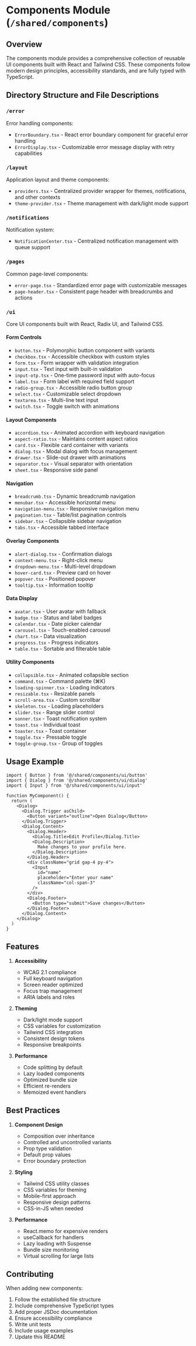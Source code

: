 # Components Module (`/shared/components`)

## Overview
The components module provides a comprehensive collection of reusable UI components built with React and Tailwind CSS. These components follow modern design principles, accessibility standards, and are fully typed with TypeScript.

## Directory Structure and File Descriptions

### `/error`
Error handling components:
- `ErrorBoundary.tsx` - React error boundary component for graceful error handling
- `ErrorDisplay.tsx` - Customizable error message display with retry capabilities

### `/layout`
Application layout and theme components:
- `providers.tsx` - Centralized provider wrapper for themes, notifications, and other contexts
- `theme-provider.tsx` - Theme management with dark/light mode support

### `/notifications`
Notification system:
- `NotificationCenter.tsx` - Centralized notification management with queue support

### `/pages`
Common page-level components:
- `error-page.tsx` - Standardized error page with customizable messages
- `page-header.tsx` - Consistent page header with breadcrumbs and actions

### `/ui`
Core UI components built with React, Radix UI, and Tailwind CSS.

#### Form Controls
- `button.tsx` - Polymorphic button component with variants
- `checkbox.tsx` - Accessible checkbox with custom styles
- `form.tsx` - Form wrapper with validation integration
- `input.tsx` - Text input with built-in validation
- `input-otp.tsx` - One-time password input with auto-focus
- `label.tsx` - Form label with required field support
- `radio-group.tsx` - Accessible radio button group
- `select.tsx` - Customizable select dropdown
- `textarea.tsx` - Multi-line text input
- `switch.tsx` - Toggle switch with animations

#### Layout Components
- `accordion.tsx` - Animated accordion with keyboard navigation
- `aspect-ratio.tsx` - Maintains content aspect ratios
- `card.tsx` - Flexible card container with variants
- `dialog.tsx` - Modal dialog with focus management
- `drawer.tsx` - Slide-out drawer with animations
- `separator.tsx` - Visual separator with orientation
- `sheet.tsx` - Responsive side panel

#### Navigation
- `breadcrumb.tsx` - Dynamic breadcrumb navigation
- `menubar.tsx` - Accessible horizontal menu
- `navigation-menu.tsx` - Responsive navigation menu
- `pagination.tsx` - Table/list pagination controls
- `sidebar.tsx` - Collapsible sidebar navigation
- `tabs.tsx` - Accessible tabbed interface

#### Overlay Components
- `alert-dialog.tsx` - Confirmation dialogs
- `context-menu.tsx` - Right-click menu
- `dropdown-menu.tsx` - Multi-level dropdown
- `hover-card.tsx` - Preview card on hover
- `popover.tsx` - Positioned popover
- `tooltip.tsx` - Information tooltip

#### Data Display
- `avatar.tsx` - User avatar with fallback
- `badge.tsx` - Status and label badges
- `calendar.tsx` - Date picker calendar
- `carousel.tsx` - Touch-enabled carousel
- `chart.tsx` - Data visualization
- `progress.tsx` - Progress indicators
- `table.tsx` - Sortable and filterable table

#### Utility Components
- `collapsible.tsx` - Animated collapsible section
- `command.tsx` - Command palette (⌘K)
- `loading-spinner.tsx` - Loading indicators
- `resizable.tsx` - Resizable panels
- `scroll-area.tsx` - Custom scrollbar
- `skeleton.tsx` - Loading placeholders
- `slider.tsx` - Range slider control
- `sonner.tsx` - Toast notification system
- `toast.tsx` - Individual toast
- `toaster.tsx` - Toast container
- `toggle.tsx` - Pressable toggle
- `toggle-group.tsx` - Group of toggles

## Usage Example

```tsx
import { Button } from '@/shared/components/ui/button'
import { Dialog } from '@/shared/components/ui/dialog'
import { Input } from '@/shared/components/ui/input'

function MyComponent() {
  return (
    <Dialog>
      <Dialog.Trigger asChild>
        <Button variant="outline">Open Dialog</Button>
      </Dialog.Trigger>
      <Dialog.Content>
        <Dialog.Header>
          <Dialog.Title>Edit Profile</Dialog.Title>
          <Dialog.Description>
            Make changes to your profile here.
          </Dialog.Description>
        </Dialog.Header>
        <div className="grid gap-4 py-4">
          <Input
            id="name"
            placeholder="Enter your name"
            className="col-span-3"
          />
        </div>
        <Dialog.Footer>
          <Button type="submit">Save changes</Button>
        </Dialog.Footer>
      </Dialog.Content>
    </Dialog>
  )
}
```

## Features

1. **Accessibility**
   - WCAG 2.1 compliance
   - Full keyboard navigation
   - Screen reader optimized
   - Focus trap management
   - ARIA labels and roles

2. **Theming**
   - Dark/light mode support
   - CSS variables for customization
   - Tailwind CSS integration
   - Consistent design tokens
   - Responsive breakpoints

3. **Performance**
   - Code splitting by default
   - Lazy loaded components
   - Optimized bundle size
   - Efficient re-renders
   - Memoized event handlers

## Best Practices

1. **Component Design**
   - Composition over inheritance
   - Controlled and uncontrolled variants
   - Prop type validation
   - Default prop values
   - Error boundary protection

2. **Styling**
   - Tailwind CSS utility classes
   - CSS variables for theming
   - Mobile-first approach
   - Responsive design patterns
   - CSS-in-JS when needed

3. **Performance**
   - React.memo for expensive renders
   - useCallback for handlers
   - Lazy loading with Suspense
   - Bundle size monitoring
   - Virtual scrolling for large lists

## Contributing

When adding new components:
1. Follow the established file structure
2. Include comprehensive TypeScript types
3. Add proper JSDoc documentation
4. Ensure accessibility compliance
5. Write unit tests
6. Include usage examples
7. Update this README
